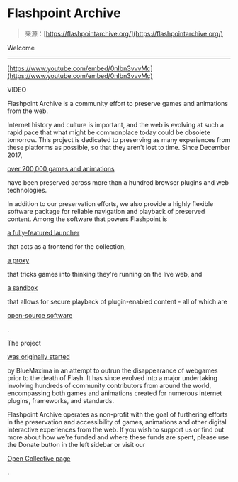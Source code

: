 <!--yml
category: 未分类
date: 2024-05-27 14:30:24
-->

# Flashpoint Archive

> 来源：[https://flashpointarchive.org/](https://flashpointarchive.org/)

Welcome

* * *

[https://www.youtube.com/embed/0nIbn3vvvMc](https://www.youtube.com/embed/0nIbn3vvvMc)

VIDEO

Flashpoint Archive is a community effort to preserve games and animations from the web.

Internet history and culture is important, and the web is evolving at such a rapid pace that what might be commonplace today could be obsolete tomorrow. This project is dedicated to preserving as many experiences from these platforms as possible, so that they aren't lost to time. Since December 2017,

[over 200,000 games and animations](https://flashpointproject.github.io/flashpoint-database/statistics/)

have been preserved across more than a hundred browser plugins and web technologies.

In addition to our preservation efforts, we also provide a highly flexible software package for reliable navigation and playback of preserved content. Among the software that powers Flashpoint is

[a fully-featured launcher](https://github.com/FlashpointProject/launcher)

that acts as a frontend for the collection,

[a proxy](https://github.com/FlashpointProject/FlashpointProxy)

that tricks games into thinking they're running on the live web, and

[a sandbox](https://github.com/FlashpointProject/FlashpointSecureTools)

that allows for secure playback of plugin-enabled content - all of which are

[open-source software](/source)

.

The project

[was originally started](/news#starting-date)

by BlueMaxima in an attempt to outrun the disappearance of webgames prior to the death of Flash. It has since evolved into a major undertaking involving hundreds of community contributors from around the world, encompassing both games and animations created for numerous internet plugins, frameworks, and standards.

Flashpoint Archive operates as non-profit with the goal of furthering efforts in the preservation and accessibility of games, animations and other digital interactive experiences from the web. If you wish to support us or find out more about how we're funded and where these funds are spent, please use the Donate button in the left sidebar or visit our

[Open Collective page](https://opencollective.com/flashpointarchive)

.